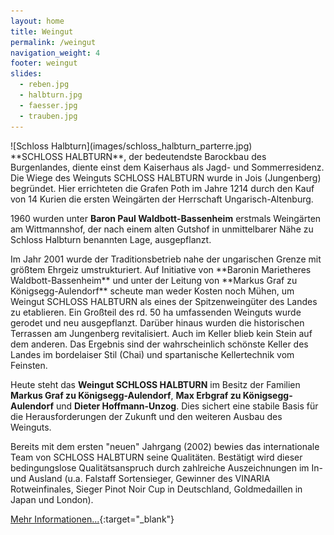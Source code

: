 ```yaml
---
layout: home
title: Weingut
permalink: /weingut
navigation_weight: 4
footer: weingut
slides:
  - reben.jpg
  - halbturn.jpg
  - faesser.jpg
  - trauben.jpg
---
```

<div class='col-sm-6 content' markdown="1">
![Schloss Halbturn](images/schloss_halbturn_parterre.jpg)
</div>
<div class='col-sm-6 content' markdown="1">
**SCHLOSS HALBTURN**, der bedeutendste Barockbau des Burgenlandes, diente einst dem Kaiserhaus als Jagd- und Sommerresidenz. Die Wiege des Weinguts SCHLOSS HALBTURN wurde in Jois (Jungenberg) begründet. Hier errichteten die Grafen Poth im Jahre 1214 durch den Kauf von 14 Kurien die ersten Weingärten der Herrschaft Ungarisch-Altenburg.

1960 wurden unter **Baron Paul Waldbott-Bassenheim** erstmals Weingärten am Wittmannshof, der nach einem alten Gutshof in unmittelbarer Nähe zu Schloss Halbturn benannten Lage, ausgepflanzt.
</div>
<div class="clearfix"></div>
Im Jahr 2001 wurde der Traditionsbetrieb nahe der ungarischen Grenze mit größtem Ehrgeiz umstrukturiert. Auf Initiative von **Baronin Marietheres Waldbott-Bassenheim** und unter der Leitung von **Markus Graf zu Königsegg-Aulendorf** scheute man weder Kosten noch Mühen, um Weingut SCHLOSS HALBTURN als eines der Spitzenweingüter des Landes zu etablieren. Ein Großteil des rd. 50 ha umfassenden Weinguts wurde gerodet und neu ausgepflanzt. Darüber hinaus wurden die historischen Terrassen am Jungenberg revitalisiert.
 Auch im Keller blieb kein Stein auf dem anderen. Das Ergebnis sind der wahrscheinlich schönste Keller des Landes im bordelaiser Stil (Chai) und spartanische Kellertechnik vom Feinsten.

Heute steht das **Weingut SCHLOSS HALBTURN** im Besitz der Familien **Markus Graf zu Königsegg-Aulendorf**, **Max Erbgraf zu Königsegg-Aulendorf** und **Dieter Hoffmann-Unzog**. Dies sichert eine stabile Basis für die Herausforderungen der Zukunft und den weiteren Ausbau des Weinguts.

Bereits mit dem ersten "neuen" Jahrgang (2002) bewies das internationale Team von SCHLOSS HALBTURN seine Qualitäten. Bestätigt wird dieser bedingungslose Qualitätsanspruch durch zahlreiche Auszeichnungen im In- und Ausland (u.a. Falstaff Sortensieger, Gewinner des VINARIA Rotweinfinales, Sieger Pinot Noir Cup in Deutschland, Goldmedaillen in Japan und London).

[Mehr Informationen...](https://www.weingut-schlosshalbturn.com/){:target="_blank"}